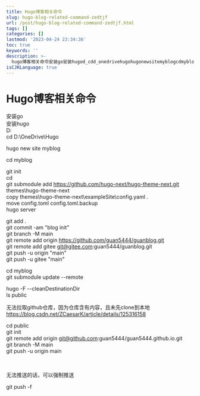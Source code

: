 ```yaml
---
title: Hugo博客相关命令
slug: hugo-blog-related-command-zedtjf
url: /post/hugo-blog-related-command-zedtjf.html
tags: []
categories: []
lastmod: '2023-04-24 23:34:36'
toc: true
keywords: ''
description: >-
  hugo博客相关命令安装go安装hugod_cdd_onedrivehugohugonewsitemyblogcdmybloggitinitcdgitsubmoduleaddhttps_githubcomhugonexthugothemenextgitthemeshugothemenextcopythemeshugothemenextexamplesiteconfigyamlmoveconfigtomlconfigtomlbackuphugoservergitaddgitcommitamgitbranch
isCJKLanguage: true
---
```


# Hugo博客相关命令

安装go  
安装hugo  
D:  
cd D:\OneDrive\Hugo

hugo new site myblog

cd myblog

git init  
cd  
git submodule add https://github.com/hugo-next/hugo-theme-next.git themes\hugo-theme-next  
copy themes\hugo-theme-next\exampleSite\config.yaml .  
move config.toml config.toml.backup  
hugo server

git add .  
git commit -am "blog init"  
git branch -M main  
git remote add origin https://github.com/guan5444/guanblog.git  
git remote add gitee git@gitee.com:guan5444/guanblog.git  
git push -u origin "main"  
git push -u gitee "main"

cd myblog  
git submodule update --remote

hugo -F --cleanDestinationDir  
ls public

无法拉取github仓库，因为仓库含有内容，且未先clone到本地  
https://blog.csdn.net/ZCaesarK/article/details/125316158

cd public  
git init  
git remote add origin git@github.com:guan5444/guan5444.github.io.git  
git branch -M main  
git push -u origin main

‍

无法推送的话，可以强制推送

git push -f

‍
